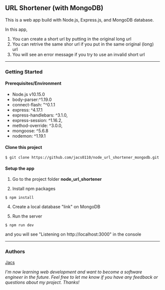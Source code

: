 ## URL Shortener (with MongoDB)

This is a web app build with Node.js, Express.js, and MongoDB database.

In this app,

1. You can create a short url by putting in the original long url
2. You can retrive the same shor url if you put in the same original (long) url
3. You will see an error message if you try to use an invalid short url

---
### Getting Started
#### Prerequisites/Environment
* Node.js v10.15.0
* body-parser:^1.19.0
* connect-flash: "^0.1.1
* express: ^4.17.1
* express-handlebars: ^3.1.0,
* express-session: ^1.16.2,
* method-override: ^3.0.0,
* mongoose: ^5.6.8
* nodemon: ^1.19.1


#### Clone this project
```
$ git clone https://github.com/jacs0110/node_url_shortener_mongodb.git
```
#### Setup the app

1. Go to the project folder **node_url_shortener**

2. Install npm packages
```
$ npm install
```

4. Create a local database "link" on MongoDB


5. Run the server
```
$ npm run dev
```
and you will see "Listening on http://localhost:3000" in the console

---
### Authors
[Jacs](https://github.com/jacs0110)

*I'm now learning web development and want to become a software engineer in the future. Feel free to let me know if you have any feedback or questions about my project. Thanks!*